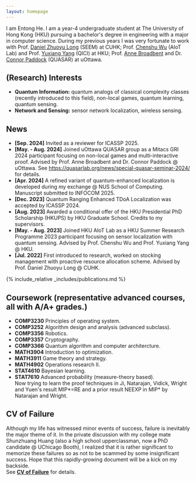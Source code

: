 ```yaml
---
layout: homepage
---
```


I am Entong He. I am a year-4 undergraduate student at The University of Hong Kong (HKU) pursuing a bachelor's degree in engineering with a major in computer science. During my previous years I was very fortunate to work with Prof. [Daniel Zhuoyu Long](https://www1.se.cuhk.edu.hk/~zylong/) (SEEM) at CUHK; Prof. [Chenshu Wu](https://cswu.me/) (AIoT Lab) and Prof. [Yuxiang Yang](https://yangyx09.github.io/) (QICI) at HKU; Prof. [Anne Broadbent](https://mysite.science.uottawa.ca/abroadbe/) and Dr. [Connor Paddock](https://www.connorpaddock.page/) (QUASAR) at uOttawa.

## (Research) Interests

- **Quantum Information:** quantum analogs of classical complexity classes (recently introduced to this field), non-local games, quantum learning, quantum sensing.
- **Network and Sensing:** sensor network localization, wireless sensing.

## News
- **[Sep. 2024]** Invited as a reviewer for ICASSP 2025.
- **[May. - Aug. 2024]** Joined uOttawa QUASAR group as a Mitacs GRI 2024 participant focusing on non-local games and multi-interactive proof. Advised by Prof. Anne Broadbent and Dr. Connor Paddock @ uOttawa. See https://quasarlab.org/news/special-quasar-seminar-2024/ for details.
- **[Apr. 2024]** A refined variant of quantum-enhanced localization is developed during my exchange @ NUS School of Computing. Manuscript submitted to INFOCOM 2025.
- **[Dec. 2023]** Quantum Ranging Enhanced TDoA Localization was accepted by ICASSP 2024.
- **[Aug. 2023]** Awarded a conditional offer of the HKU Presidential PhD Scholarship (HKUPS) by HKU Graduate School. Credits to my supervisors.
- **[May. - Aug. 2023]** Joined HKU AIoT Lab as a HKU Summer Research Programme 2023 participant focusing on sensor localization with quantum sensing. Advised by Prof. Chenshu Wu and Prof. Yuxiang Yang @ HKU.
- **[Jul. 2022]** First introduced to research, worked on stocking management with proactive resource allocation scheme. Advised by Prof. Daniel Zhuoyu Long @ CUHK.

{% include_relative _includes/publications.md %}

## Coursework (representative advanced courses, all with A/A+ grades.)
- **COMP3230** Principles of operating system.
- **COMP3252** Algorithm design and analysis (advanced subclass).
- **COMP3356** Robotics.
- **COMP3357** Cryptography.
- **COMP3366** Quantum algorithm and computer architercture.
- **MATH3904** Introduction to optimization.
- **MATH3911** Game theory and strategy.
- **MATH4902** Operations research II.
- **STAT4610** Bayesian learning.
- **STAT7610** Advanced probability (measure-theory based). \
Now trying to learn the proof techniques in Ji, Natarajan, Vidick, Wright and Yuen's result MIP\*=RE and a prior result NEEXP in MIP\* by Natarajan and Wright.

## CV of Failure 
Although my life has witnessed minor events of success, failure is inevitably the major theme of it. In the private discussion with my college mate Shunzhuang Huang (also a high school upperclassman, now a PhD candidate @ UChicago Booth), I realized that it is rather significant to memorize these failures so as not to be scammed by some insignificant success. Hope that this rapidly-growing document will be a kick on my backside. \
See **[CV of Failure](assets/files/Failure_CV.pdf)** for details.